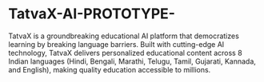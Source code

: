 # TatvaX-AI-PROTOTYPE-
TatvaX is a groundbreaking educational AI platform that democratizes learning by breaking language barriers. Built with cutting-edge AI technology, TatvaX delivers personalized educational content across 8 Indian languages (Hindi, Bengali, Marathi, Telugu, Tamil, Gujarati, Kannada, and English), making quality education accessible to millions.
